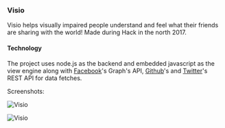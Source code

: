 ### Visio

Visio helps visually impaired people understand and feel what their friends are sharing with the world!
Made during Hack in the north 2017.

#### Technology

The project uses node.js as the backend and embedded javascript as the view engine along with [Facebook](http://www.facebook.com/)'s Graph's API, [Github](http://www.github.com/)'s  and [Twitter](http://www.twitter.com/)'s  REST API for data fetches.

Screenshots:

![Visio](https://ibb.co/fLHyqa)

![Visio](https://ibb.co/mNF1Aa)


